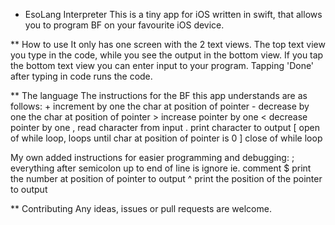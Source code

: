 * EsoLang Interpreter
This is a tiny app for iOS written in swift, that allows you to program BF on your favourite iOS device.

** How to use
It only has one screen with the 2 text views. The top text view you type in the code, while you see the output in the bottom view. If you tap the bottom text view you can enter input to your program. Tapping 'Done' after typing in code runs the code.

** The language
The instructions for the BF this app understands are as follows:
	+	increment by one the char at position of pointer
	-	decrease by one the char at position of pointer
	>	increase pointer by one
	<	decrease pointer by one
	,	read character from input
	.	print character to output
	[	open of while loop, loops until char at position of pointer is 0
	]	close of while loop

My own added instructions for easier programming and debugging:
	;	everything after semicolon up to end of line is ignore ie. comment
	$	print the number at position of pointer to output
	^	print the position of the pointer to output

** Contributing
	Any ideas, issues or pull requests are welcome. 
